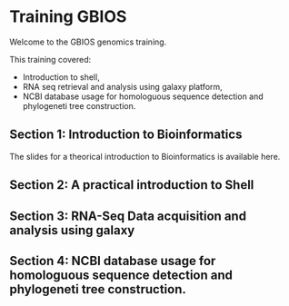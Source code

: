 # Training GBIOS

Welcome to the GBIOS genomics training.

This training covered:
 - Introduction to shell,
 - RNA seq retrieval and analysis using galaxy platform,
 - NCBI database usage for homologuous sequence detection and phylogeneti tree construction.

## Section 1: Introduction to Bioinformatics

The slides for a theorical introduction to Bioinformatics is available here.

## Section 2: A practical introduction to Shell

## Section 3: RNA-Seq Data acquisition and analysis using galaxy

## Section 4: NCBI database usage for homologuous sequence detection and phylogeneti tree construction.




